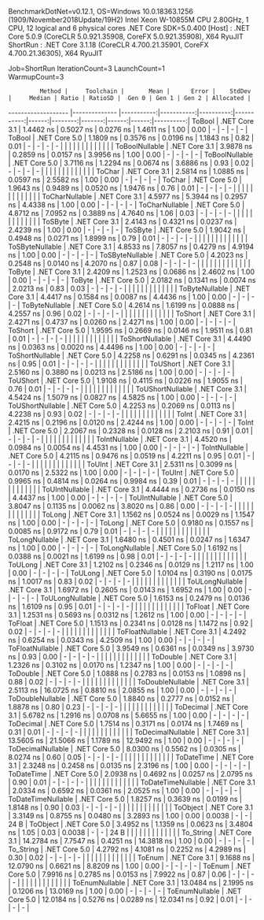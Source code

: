 
BenchmarkDotNet=v0.12.1, OS=Windows 10.0.18363.1256 (1909/November2018Update/19H2)
Intel Xeon W-10855M CPU 2.80GHz, 1 CPU, 12 logical and 6 physical cores
.NET Core SDK=5.0.400
  [Host]   : .NET Core 5.0.9 (CoreCLR 5.0.921.35908, CoreFX 5.0.921.35908), X64 RyuJIT
  ShortRun : .NET Core 3.1.18 (CoreCLR 4.700.21.35901, CoreFX 4.700.21.36305), X64 RyuJIT

Job=ShortRun  IterationCount=3  LaunchCount=1  
WarmupCount=3  

             Method |     Toolchain |       Mean |      Error |    StdDev |     Median | Ratio | RatioSD |  Gen 0 | Gen 1 | Gen 2 | Allocated |
------------------- |-------------- |-----------:|-----------:|----------:|-----------:|------:|--------:|-------:|------:|------:|----------:|
             ToBool | .NET Core 3.1 |  1.4462 ns |  0.5027 ns | 0.0276 ns |  1.4611 ns |  1.00 |    0.00 |      - |     - |     - |         - |
             ToBool | .NET Core 5.0 |  1.1809 ns |  0.3576 ns | 0.0196 ns |  1.1843 ns |  0.82 |    0.01 |      - |     - |     - |         - |
                    |               |            |            |           |            |       |         |        |       |       |           |
     ToBoolNullable | .NET Core 3.1 |  3.9878 ns |  0.2859 ns | 0.0157 ns |  3.9956 ns |  1.00 |    0.00 |      - |     - |     - |         - |
     ToBoolNullable | .NET Core 5.0 |  3.7116 ns |  1.2294 ns | 0.0674 ns |  3.6886 ns |  0.93 |    0.02 |      - |     - |     - |         - |
                    |               |            |            |           |            |       |         |        |       |       |           |
             ToChar | .NET Core 3.1 |  2.5814 ns |  1.0885 ns | 0.0597 ns |  2.5582 ns |  1.00 |    0.00 |      - |     - |     - |         - |
             ToChar | .NET Core 5.0 |  1.9643 ns |  0.9489 ns | 0.0520 ns |  1.9476 ns |  0.76 |    0.01 |      - |     - |     - |         - |
                    |               |            |            |           |            |       |         |        |       |       |           |
     ToCharNullable | .NET Core 3.1 |  4.5977 ns |  5.3944 ns | 0.2957 ns |  4.4338 ns |  1.00 |    0.00 |      - |     - |     - |         - |
     ToCharNullable | .NET Core 5.0 |  4.8712 ns |  7.0952 ns | 0.3889 ns |  4.7640 ns |  1.06 |    0.03 |      - |     - |     - |         - |
                    |               |            |            |           |            |       |         |        |       |       |           |
            ToSByte | .NET Core 3.1 |  2.4143 ns |  0.4321 ns | 0.0237 ns |  2.4239 ns |  1.00 |    0.00 |      - |     - |     - |         - |
            ToSByte | .NET Core 5.0 |  1.9042 ns |  0.4948 ns | 0.0271 ns |  1.8999 ns |  0.79 |    0.01 |      - |     - |     - |         - |
                    |               |            |            |           |            |       |         |        |       |       |           |
    ToSByteNullable | .NET Core 3.1 |  4.8533 ns |  7.8057 ns | 0.4279 ns |  4.9194 ns |  1.00 |    0.00 |      - |     - |     - |         - |
    ToSByteNullable | .NET Core 5.0 |  4.2023 ns |  0.2548 ns | 0.0140 ns |  4.2070 ns |  0.87 |    0.08 |      - |     - |     - |         - |
                    |               |            |            |           |            |       |         |        |       |       |           |
             ToByte | .NET Core 3.1 |  2.4209 ns |  1.2523 ns | 0.0686 ns |  2.4602 ns |  1.00 |    0.00 |      - |     - |     - |         - |
             ToByte | .NET Core 5.0 |  2.0182 ns |  0.1341 ns | 0.0074 ns |  2.0213 ns |  0.83 |    0.03 |      - |     - |     - |         - |
                    |               |            |            |           |            |       |         |        |       |       |           |
     ToByteNullable | .NET Core 3.1 |  4.4417 ns |  0.1584 ns | 0.0087 ns |  4.4436 ns |  1.00 |    0.00 |      - |     - |     - |         - |
     ToByteNullable | .NET Core 5.0 |  4.2614 ns |  1.6199 ns | 0.0888 ns |  4.2557 ns |  0.96 |    0.02 |      - |     - |     - |         - |
                    |               |            |            |           |            |       |         |        |       |       |           |
            ToShort | .NET Core 3.1 |  2.4271 ns |  0.4737 ns | 0.0260 ns |  2.4271 ns |  1.00 |    0.00 |      - |     - |     - |         - |
            ToShort | .NET Core 5.0 |  1.9595 ns |  0.2669 ns | 0.0146 ns |  1.9511 ns |  0.81 |    0.01 |      - |     - |     - |         - |
                    |               |            |            |           |            |       |         |        |       |       |           |
    ToShortNullable | .NET Core 3.1 |  4.4490 ns |  0.0363 ns | 0.0020 ns |  4.4496 ns |  1.00 |    0.00 |      - |     - |     - |         - |
    ToShortNullable | .NET Core 5.0 |  4.2258 ns |  0.6291 ns | 0.0345 ns |  4.2361 ns |  0.95 |    0.01 |      - |     - |     - |         - |
                    |               |            |            |           |            |       |         |        |       |       |           |
           ToUShort | .NET Core 3.1 |  2.5160 ns |  0.3880 ns | 0.0213 ns |  2.5186 ns |  1.00 |    0.00 |      - |     - |     - |         - |
           ToUShort | .NET Core 5.0 |  1.9108 ns |  0.4115 ns | 0.0226 ns |  1.9055 ns |  0.76 |    0.01 |      - |     - |     - |         - |
                    |               |            |            |           |            |       |         |        |       |       |           |
   ToUShortNullable | .NET Core 3.1 |  4.5424 ns |  1.5079 ns | 0.0827 ns |  4.5825 ns |  1.00 |    0.00 |      - |     - |     - |         - |
   ToUShortNullable | .NET Core 5.0 |  4.2253 ns |  0.2069 ns | 0.0113 ns |  4.2238 ns |  0.93 |    0.02 |      - |     - |     - |         - |
                    |               |            |            |           |            |       |         |        |       |       |           |
              ToInt | .NET Core 3.1 |  2.4215 ns |  0.2196 ns | 0.0120 ns |  2.4244 ns |  1.00 |    0.00 |      - |     - |     - |         - |
              ToInt | .NET Core 5.0 |  2.2067 ns |  0.2328 ns | 0.0128 ns |  2.2103 ns |  0.91 |    0.01 |      - |     - |     - |         - |
                    |               |            |            |           |            |       |         |        |       |       |           |
      ToIntNullable | .NET Core 3.1 |  4.4520 ns |  0.0984 ns | 0.0054 ns |  4.4531 ns |  1.00 |    0.00 |      - |     - |     - |         - |
      ToIntNullable | .NET Core 5.0 |  4.2115 ns |  0.9476 ns | 0.0519 ns |  4.2211 ns |  0.95 |    0.01 |      - |     - |     - |         - |
                    |               |            |            |           |            |       |         |        |       |       |           |
             ToUInt | .NET Core 3.1 |  2.5311 ns |  0.3099 ns | 0.0170 ns |  2.5322 ns |  1.00 |    0.00 |      - |     - |     - |         - |
             ToUInt | .NET Core 5.0 |  0.9965 ns |  0.4814 ns | 0.0264 ns |  0.9984 ns |  0.39 |    0.01 |      - |     - |     - |         - |
                    |               |            |            |           |            |       |         |        |       |       |           |
     ToUIntNullable | .NET Core 3.1 |  4.4444 ns |  0.2736 ns | 0.0150 ns |  4.4437 ns |  1.00 |    0.00 |      - |     - |     - |         - |
     ToUIntNullable | .NET Core 5.0 |  3.8047 ns |  0.1135 ns | 0.0062 ns |  3.8020 ns |  0.86 |    0.00 |      - |     - |     - |         - |
                    |               |            |            |           |            |       |         |        |       |       |           |
             ToLong | .NET Core 3.1 |  1.1562 ns |  0.0524 ns | 0.0029 ns |  1.1547 ns |  1.00 |    0.00 |      - |     - |     - |         - |
             ToLong | .NET Core 5.0 |  0.9180 ns |  0.1557 ns | 0.0085 ns |  0.9172 ns |  0.79 |    0.01 |      - |     - |     - |         - |
                    |               |            |            |           |            |       |         |        |       |       |           |
     ToLongNullable | .NET Core 3.1 |  1.6480 ns |  0.4501 ns | 0.0247 ns |  1.6347 ns |  1.00 |    0.00 |      - |     - |     - |         - |
     ToLongNullable | .NET Core 5.0 |  1.6192 ns |  0.0388 ns | 0.0021 ns |  1.6199 ns |  0.98 |    0.01 |      - |     - |     - |         - |
                    |               |            |            |           |            |       |         |        |       |       |           |
            ToULong | .NET Core 3.1 |  1.2102 ns |  0.2346 ns | 0.0129 ns |  1.2117 ns |  1.00 |    0.00 |      - |     - |     - |         - |
            ToULong | .NET Core 5.0 |  1.0104 ns |  0.3190 ns | 0.0175 ns |  1.0017 ns |  0.83 |    0.02 |      - |     - |     - |         - |
                    |               |            |            |           |            |       |         |        |       |       |           |
    ToULongNullable | .NET Core 3.1 |  1.6972 ns |  0.2605 ns | 0.0143 ns |  1.6952 ns |  1.00 |    0.00 |      - |     - |     - |         - |
    ToULongNullable | .NET Core 5.0 |  1.6153 ns |  0.2479 ns | 0.0136 ns |  1.6109 ns |  0.95 |    0.01 |      - |     - |     - |         - |
                    |               |            |            |           |            |       |         |        |       |       |           |
            ToFloat | .NET Core 3.1 |  1.2531 ns |  0.5693 ns | 0.0312 ns |  1.2612 ns |  1.00 |    0.00 |      - |     - |     - |         - |
            ToFloat | .NET Core 5.0 |  1.1513 ns |  0.2341 ns | 0.0128 ns |  1.1472 ns |  0.92 |    0.02 |      - |     - |     - |         - |
                    |               |            |            |           |            |       |         |        |       |       |           |
    ToFloatNullable | .NET Core 3.1 |  4.2492 ns |  0.6254 ns | 0.0343 ns |  4.2509 ns |  1.00 |    0.00 |      - |     - |     - |         - |
    ToFloatNullable | .NET Core 5.0 |  3.9549 ns |  0.6361 ns | 0.0349 ns |  3.9730 ns |  0.93 |    0.00 |      - |     - |     - |         - |
                    |               |            |            |           |            |       |         |        |       |       |           |
           ToDouble | .NET Core 3.1 |  1.2326 ns |  0.3102 ns | 0.0170 ns |  1.2347 ns |  1.00 |    0.00 |      - |     - |     - |         - |
           ToDouble | .NET Core 5.0 |  1.0888 ns |  0.2783 ns | 0.0153 ns |  1.0898 ns |  0.88 |    0.02 |      - |     - |     - |         - |
                    |               |            |            |           |            |       |         |        |       |       |           |
   ToDoubleNullable | .NET Core 3.1 |  2.5113 ns | 16.0725 ns | 0.8810 ns |  2.0855 ns |  1.00 |    0.00 |      - |     - |     - |         - |
   ToDoubleNullable | .NET Core 5.0 |  1.8840 ns |  0.2777 ns | 0.0152 ns |  1.8878 ns |  0.80 |    0.23 |      - |     - |     - |         - |
                    |               |            |            |           |            |       |         |        |       |       |           |
          ToDecimal | .NET Core 3.1 |  5.6782 ns |  1.2916 ns | 0.0708 ns |  5.6655 ns |  1.00 |    0.00 |      - |     - |     - |         - |
          ToDecimal | .NET Core 5.0 |  1.7514 ns |  0.3171 ns | 0.0174 ns |  1.7469 ns |  0.31 |    0.01 |      - |     - |     - |         - |
                    |               |            |            |           |            |       |         |        |       |       |           |
  ToDecimalNullable | .NET Core 3.1 | 13.5605 ns | 21.5066 ns | 1.1789 ns | 12.9492 ns |  1.00 |    0.00 |      - |     - |     - |         - |
  ToDecimalNullable | .NET Core 5.0 |  8.0300 ns |  0.5562 ns | 0.0305 ns |  8.0274 ns |  0.60 |    0.05 |      - |     - |     - |         - |
                    |               |            |            |           |            |       |         |        |       |       |           |
         ToDateTime | .NET Core 3.1 |  2.3248 ns |  0.2458 ns | 0.0135 ns |  2.3196 ns |  1.00 |    0.00 |      - |     - |     - |         - |
         ToDateTime | .NET Core 5.0 |  2.0938 ns |  0.4692 ns | 0.0257 ns |  2.0795 ns |  0.90 |    0.01 |      - |     - |     - |         - |
                    |               |            |            |           |            |       |         |        |       |       |           |
 ToDateTimeNullable | .NET Core 3.1 |  2.0334 ns |  0.6592 ns | 0.0361 ns |  2.0525 ns |  1.00 |    0.00 |      - |     - |     - |         - |
 ToDateTimeNullable | .NET Core 5.0 |  1.8257 ns |  0.3639 ns | 0.0199 ns |  1.8148 ns |  0.90 |    0.03 |      - |     - |     - |         - |
                    |               |            |            |           |            |       |         |        |       |       |           |
           ToObject | .NET Core 3.1 |  3.3149 ns |  0.8755 ns | 0.0480 ns |  3.2893 ns |  1.00 |    0.00 | 0.0038 |     - |     - |      24 B |
           ToObject | .NET Core 5.0 |  3.4952 ns |  1.1359 ns | 0.0623 ns |  3.4804 ns |  1.05 |    0.03 | 0.0038 |     - |     - |      24 B |
                    |               |            |            |           |            |       |         |        |       |       |           |
          To_String | .NET Core 3.1 | 14.2784 ns |  7.7547 ns | 0.4251 ns | 14.3818 ns |  1.00 |    0.00 |      - |     - |     - |         - |
          To_String | .NET Core 5.0 |  4.2792 ns |  4.1081 ns | 0.2252 ns |  4.2989 ns |  0.30 |    0.02 |      - |     - |     - |         - |
                    |               |            |            |           |            |       |         |        |       |       |           |
             ToEnum | .NET Core 3.1 |  9.1688 ns | 12.0790 ns | 0.6621 ns |  8.8209 ns |  1.00 |    0.00 |      - |     - |     - |         - |
             ToEnum | .NET Core 5.0 |  7.9916 ns |  0.2785 ns | 0.0153 ns |  7.9922 ns |  0.87 |    0.06 |      - |     - |     - |         - |
                    |               |            |            |           |            |       |         |        |       |       |           |
     ToEnumNullable | .NET Core 3.1 | 13.0484 ns |  2.1995 ns | 0.1206 ns | 13.0169 ns |  1.00 |    0.00 |      - |     - |     - |         - |
     ToEnumNullable | .NET Core 5.0 | 12.0184 ns |  0.5276 ns | 0.0289 ns | 12.0341 ns |  0.92 |    0.01 |      - |     - |     - |         - |
